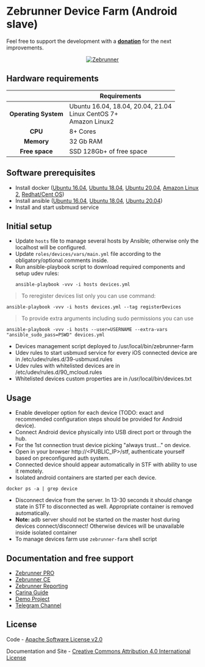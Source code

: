 Zebrunner Device Farm (Android slave)
==================

Feel free to support the development with a [**donation**](https://www.paypal.com/donate?hosted_button_id=JLQ4U468TWQPS) for the next improvements.

<p align="center">
  <a href="https://zebrunner.com/"><img alt="Zebrunner" src="https://github.com/zebrunner/zebrunner/raw/master/docs/img/zebrunner_intro.png"></a>
</p>

## Hardware requirements

|                         	| Requirements                                                     	|
|:-----------------------:	|------------------------------------------------------------------	|
| <b>Operating System</b> 	| Ubuntu 16.04, 18.04, 20.04, 21.04 <br>Linux CentOS 7+<br>Amazon Linux2|
| <b>       CPU      </b> 	| 8+ Cores                                                         	|
| <b>      Memory    </b> 	| 32 Gb RAM                                                        	|
| <b>    Free space  </b> 	| SSD 128Gb+ of free space                                         	|

## Software prerequisites
* Install docker ([Ubuntu 16.04](https://www.digitalocean.com/community/tutorials/how-to-install-and-use-docker-on-ubuntu-16-04), [Ubuntu 18.04](https://www.digitalocean.com/community/tutorials/how-to-install-and-use-docker-on-ubuntu-18-04), [Ubuntu 20.04](https://www.digitalocean.com/community/tutorials/how-to-install-and-use-docker-on-ubuntu-20-04), [Amazon Linux 2](https://docs.aws.amazon.com/AmazonECS/latest/developerguide/docker-basics.html), [Redhat/Cent OS](https://www.cyberciti.biz/faq/install-use-setup-docker-on-rhel7-centos7-linux/))
* Install ansible ([Ubuntu 16.04](https://www.digitalocean.com/community/tutorials/how-to-install-and-configure-ansible-on-ubuntu-16-04), [Ubuntu 18.04](https://www.digitalocean.com/community/tutorials/how-to-install-and-configure-ansible-on-ubuntu-18-04), [Ubuntu 20.04](https://www.digitalocean.com/community/tutorials/how-to-install-and-configure-ansible-on-ubuntu-20-04))
* Install and start usbmuxd service

## Initial setup
* Update `hosts` file to manage several hosts by Ansible; otherwise only the localhost will be configured.
* Update `roles/devices/vars/main.yml` file according to the obligatory/optional comments inside.
* Run ansible-playbook script to download required components and setup udev rules:
  ```
  ansible-playbook -vvv -i hosts devices.yml
  ```
 > To reregister devices list only you can use command:
  ```
  ansible-playbook -vvv -i hosts devices.yml --tag registerDevices
  ```
 > To provide extra arguments including sudo permissions you can use
  ```
  ansible-playbook -vvv -i hosts --user=USERNAME --extra-vars "ansible_sudo_pass=PSWD" devices.yml
  ```
   * Devices management script deployed to /usr/local/bin/zebrunner-farm
   * Udev rules to start usbmuxd service for every iOS connected device are in /etc/udev/rules.d/39-usbmuxd.rules
   * Udev rules with whitelisted devices are in /etc/udev/rules.d/90_mcloud.rules
   * Whitelisted devices custom properties are in /usr/local/bin/devices.txt
   
## Usage
* Enable developer option for each device (TODO: exact and recommended configuration steps should be provided for Android device).
* Connect Android device physically into USB direct port or through the hub.
* For the 1st connection trust device picking "always trust..." on device.
* Open in your browser http://<PUBLIC_IP>/stf, authenticate yourself based on preconfigured auth system.
* Connected device should appear automatically in STF with ability to use it remotely.
* Isolated android containers are started per each device.
```
docker ps -a | grep device
```
* Disconnect device from the server. In 13-30 seconds it should change state in STF to disconnected as well. Appropriate container is removed automatically.
* <B>Note:</B> adb server should not be started on the master host during devices connect/disconnect! Otherwise devices will be unavailable inside isolated container
* To manage devices farm use `zebrunner-farm` shell script

## Documentation and free support
* [Zebrunner PRO](https://zebrunner.com)
* [Zebrunner CE](https://zebrunner.github.io/community-edition)
* [Zebrunner Reporting](https://zebrunner.com/documentation)
* [Carina Guide](http://zebrunner.github.io/carina)
* [Demo Project](https://github.com/zebrunner/carina-demo)
* [Telegram Channel](https://t.me/zebrunner)

## License
Code - [Apache Software License v2.0](http://www.apache.org/licenses/LICENSE-2.0)

Documentation and Site - [Creative Commons Attribution 4.0 International License](http://creativecommons.org/licenses/by/4.0/deed.en_US)
